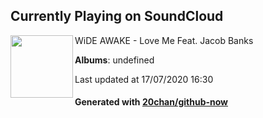 ## Currently Playing on SoundCloud

[<img align="left" width="100" src="https://i1.sndcdn.com/artworks-000148366071-k21fyp-t120x120.jpg">](https://soundcloud.com/wewideawake/love-me-feat-jacob-banks-1)

WiDE AWAKE - Love Me Feat. Jacob Banks

**Albums**: undefined

Last updated at 17/07/2020 16:30

#### Generated with [20chan/github-now](https://github.com/20chan/github-now)


<!--
**20chan/20chan** is a ✨ _special_ ✨ repository because its `README.md` (this file) appears on your GitHub profile.

Here are some ideas to get you started:

- 🔭 I’m currently working on ...
- 🌱 I’m currently learning ...
- 👯 I’m looking to collaborate on ...
- 🤔 I’m looking for help with ...
- 💬 Ask me about ...
- 📫 How to reach me: ...
- 😄 Pronouns: ...
- ⚡ Fun fact: ...
-->
